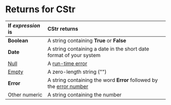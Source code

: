 
# Returns for CStr


|**If  _expression_ is**|**CStr returns**|
|:-----|:-----|
| **Boolean**|A string containing  **True** or **False**|
| **Date**|A string containing a date in the short date format of your system|
| [Null](b8bdf64f-5920-1ae9-16d0-b26d09524a30.md)|A  [run-time error](b8bdf64f-5920-1ae9-16d0-b26d09524a30.md)|
| [Empty](b8bdf64f-5920-1ae9-16d0-b26d09524a30.md)|A zero-length string ("")|
| **Error**|A string containing the word  **Error** followed by the [error number](b8bdf64f-5920-1ae9-16d0-b26d09524a30.md)|
|Other numeric|A string containing the number|
